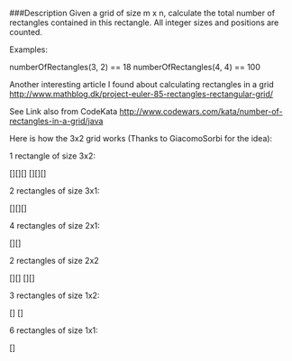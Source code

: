 ###Description
Given a grid of size m x n, calculate the total number of rectangles contained in this
rectangle. All integer sizes and positions are counted.

Examples:

numberOfRectangles(3, 2) == 18
numberOfRectangles(4, 4) == 100

Another interesting article I found about calculating rectangles in a grid
http://www.mathblog.dk/project-euler-85-rectangles-rectangular-grid/

See Link also from CodeKata
http://www.codewars.com/kata/number-of-rectangles-in-a-grid/java

Here is how the 3x2 grid works (Thanks to GiacomoSorbi for the idea):

1 rectangle of size 3x2:

[][][]
[][][]

2 rectangles of size 3x1:

[][][]

4 rectangles of size 2x1:

[][]

2 rectangles of size 2x2

[][]
[][]

3 rectangles of size 1x2:

[]
[]

6 rectangles of size 1x1:

[]